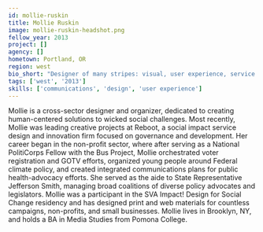 ```yaml
---
id: mollie-ruskin
title: Mollie Ruskin
image: mollie-ruskin-headshot.png
fellow_year: 2013
project: []
agency: []
hometown: Portland, OR
region: west
bio_short: "Designer of many stripes: visual, user experience, service design, HCD. Previously of non-profit/campaigns. Currently at US Digital Service."
tags: ['west', '2013']
skills: ['communications', 'design', 'user experience']
---
```


Mollie is a cross-sector designer and organizer, dedicated to creating human-centered solutions to wicked social challenges.  Most recently, Mollie was leading creative projects at Reboot, a social impact service design and innovation firm focused on governance and development.  Her career began in the non-profit sector, where after serving as a National PolitiCorps Fellow with the Bus Project, Mollie orchestrated voter registration and GOTV efforts, organized young people around Federal climate policy, and created integrated communications plans for public health-advocacy efforts.   She served as the aide to State Representative Jefferson Smith, managing broad coalitions of diverse policy advocates and legislators.  Mollie was a participant in the SVA Impact! Design for Social Change residency and has designed print and web materials for countless campaigns, non-profits, and small businesses.  Mollie lives in Brooklyn, NY, and holds a BA in Media Studies from Pomona College.
